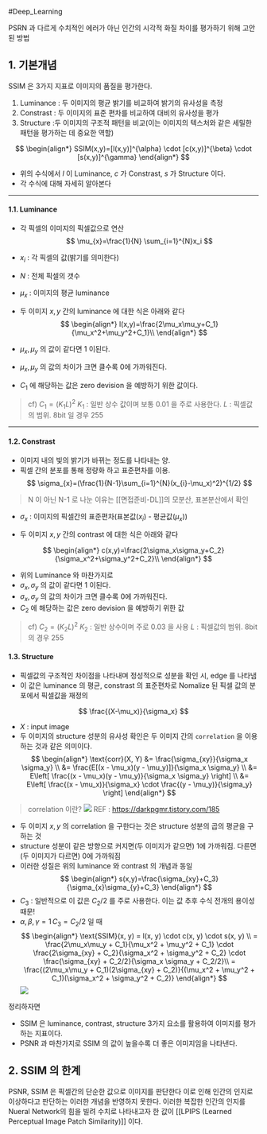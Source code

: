 #Deep_Learning 

PSRN 과 다르게 수치적인 에러가 아닌 인간의 시각적 화질 차이를 평가하기 위해 고안된 방법
## 1. 기본개념
SSIM 은 3가지 지표로 이미지의 품질을 평가한다.

1. Luminance : 두 이미지의 평균 밝기를 비교하여 밝기의 유사성을 측정
2. Constrast : 두 이미지의 표준 편차를 비교하여 대비의 유사성을 평가
3. Structure :두 이미지의 구조적 패턴을 비교(이는 이미지의 텍스처와 같은 세밀한 패턴을 평가하는 데 중요한 역할)
 
$$
\begin{align*}
SSIM(x,y)=[l(x,y)]^{\alpha} \cdot [c(x,y)]^{\beta} \cdot [s(x,y)]^{\gamma}
\end{align*}
$$

* 위의 수식에서 $l$ 이 Luminance, $c$ 가 Constrast, $s$ 가 Structure 이다.
* 각 수식에 대해 자세히 알아본다

---
#### 1.1. Luminance
* 각 픽셀의 이미지의 픽셀값으로 연산
 $$
\mu_{x}=\frac{1}{N} \sum_{i=1}^{N}x_i
$$

* $x_i$ : 각 픽셀의 값(밝기를 의미한다)
* $N$ : 전체 픽셀의 갯수
* $\mu_x$ : 이미지의 평균 luminance

* 두 이미지 $x,y$ 간의 luminance 에 대한 식은 아래와 같다
$$
\begin{align*}
l(x,y)=\frac{2\mu_x\mu_y+C_1}{\mu_x^2+\mu_y^2+C_1}\\
\end{align*}
$$
* $\mu_{x}, \mu_{y}$ 의 값이 같다면 1 이된다.
* $\mu_{x}, \mu_{y}$ 의 값의 차이가 크면 클수록 0에 가까워진다.
* $C_1$ 에 해당하는 값은 zero devision 을 예방하기 위한 값이다.
> cf) $C_{1}=(K_1L)^2$
> $K_1$ : 일반 상수 값이며 보통 0.01 을 주로 사용한다.
> $L$ : 픽셀값의 범위. 8bit 일 경우 255

---
#### 1.2. Constrast
* 이미지 내의 빛의 밝기가 바뀌는 정도를 나타내는 양. 
* 픽셀 간의 분포를 통해 정량화 하고 표준편차를 이용.
$$
\sigma_{x}=(\frac{1}{N-1}\sum_{i=1}^{N}(x_{i}-\mu_x)^2)^{1/2}
$$
> N 이 아닌 N-1 로 나눈 이유는 [[면접준비-DL]]의 모분산, 표본분산에서 확인
* $\sigma_x$ : 이미지의 픽셀간의 표준편차(표본값($x_i$) - 평균값($\mu_x$))

* 두 이미지 $x, y$ 간의 contrast 에 대한 식은 아래와 같다

$$
\begin{align*}
c(x,y)=\frac{2\sigma_x\sigma_y+C_2}{\sigma_x^2+\sigma_y^2+C_2}\\
\end{align*}
$$
* 위의 Luminance 와 마찬가지로 
* $\sigma_{x}, \sigma_{y}$ 의 값이 같다면 1 이된다.
* $\sigma_{x}, \sigma_{y}$ 의 값의 차이가 크면 클수록 0에 가까워진다.
* $C_2$ 에 해당하는 값은 zero devision 을 예방하기 위한 값
> cf) $C_2=(K_2L)^2$
> $K_2$ : 일반 상수이며 주로 0.03 을 사용
> $L$ : 픽셀값의 범위. 8bit 의 경우 255

#### 1.3. Structure
* 픽셀값의 구조적인 차이점을 나타내며 정성적으로 성분을 확인 시, edge 를 나타냄
* 이 값은 luminance 의 평균, constrast 의 표준편차로 Nomalize 된 픽셀 값의 분포에서 픽셀값을 재정의

$$
\frac{(X-\mu_x)}{\sigma_x}
$$
* $X$ : input image
* 두 이미지의 structure 성분의 유사성 확인은 두 이미지 간의 `correlation` 을 이용하는 것과 같은 의미이다.
$$
\begin{align*}
\text{corr}(X, Y) &= \frac{\sigma_{xy}}{\sigma_x \sigma_y} \\
&= \frac{E[(x - \mu_x)(y - \mu_y)]}{\sigma_x \sigma_y} \\
&= E\left[ \frac{(x - \mu_x)(y - \mu_y)}{\sigma_x \sigma_y} \right] \\
&= E\left[ \frac{(x - \mu_x)}{\sigma_x} \cdot \frac{(y - \mu_y)}{\sigma_y} \right]
\end{align*}
$$
> correlation 이란?
> ![](_media-sync_resources/20240417T162534/20240417T162534_69579.png)
> REF : https://darkpgmr.tistory.com/185

* 두 이미지 $x, y$ 의 correlation 을 구한다는 것은 structure 성분의 곱의 평균을 구하는 것
* structure 성분이 같은 방향으로 커지면(두 이미지가 같으면) 1에 가까워짐. 다른면(두 이미지가 다르면) 0에 가까워짐
* 이러한 성질은 위의 luminance 와 contrast 의 개념과 동일
$$
\begin{align*}
s(x,y)=\frac{\sigma_{xy}+C_3}{\sigma_{x}\sigma_{y}+C_3}
\end{align*}
$$
* $C_3$ : 일반적으로 이 값은 ${C_2}/{2}$ 를 주로 사용한다. 이는 값 추후 수식 전개의 용이성 때문!
* $\alpha,\beta,\gamma=1\, C_3=C_2/2$  일 때
$$
\begin{align*}
\text{SSIM}(x, y) = l(x, y) \cdot c(x, y) \cdot s(x, y) \\
= \frac{2\mu_x\mu_y + C_1}{\mu_x^2 + \mu_y^2 + C_1} \cdot \frac{2\sigma_{xy} + C_2}{\sigma_x^2 + \sigma_y^2 + C_2} \cdot \frac{\sigma_{xy} + C_2/2}{\sigma_x \sigma_y + C_2/2}\\
= \frac{(2\mu_x\mu_y + C_1)(2\sigma_{xy} + C_2)}{(\mu_x^2 + \mu_y^2 + C_1)(\sigma_x^2 + \sigma_y^2 + C_2)}
\end{align*}
$$
![](_media-sync_resources/20240417T162534/20240417T162534_79853.png)


정리하자면 
* SSIM 은 luminance, contrast, structure 3가지 요소를 활용하여 이미지를 평가하는 지표이다.
* PSNR 과 마찬가지로 SSIM 의 값이 높을수록 더 좋은 이미지임을 나타낸다.

## 2. SSIM 의 한계
PSNR, SSIM 은 픽셀간의 단순한 값으로 이미지를 판단한다
이로 인해 인간의 인지로 이상하다고 판단하는 이러한 개념을 반영하지 못한다.
이러한 복잡한 인간의 인지를 Nueral Network의 힘을 빌려 수치로 나타내고자 한 값이  [[LPIPS (Learned Perceptual Image Patch Similarity)]] 이다.